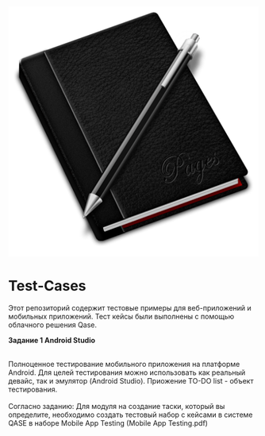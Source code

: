 ![Header](https://github.com/RomanRRC/Test-Cases/blob/main/Gordon-Irving-IWork-10-Pages-black.512.png)


# Test-Cases
Этот репозиторий содержит тестовые примеры для веб-приложений и мобильных приложений. Тест кейсы были выполнены с помощью облачного решения Qase.

<p><strong> Задание 1 Android Studio </strong></p>
<br>Полноценное тестирование мобильного приложения на платформе Android. Для целей тестирования можно использовать как реальный девайс, так и эмулятор (Android Studio). Приожение TO-DO list - объект тестирования.</br>
<br>Согласно заданию: Для модуля на создание таски, который вы определите, необходимо создать тестовый набор с кейсами в системе QASE в наборе Mobile App Testing (Mobile App Testing.pdf)</br>
